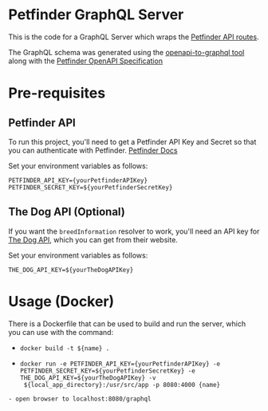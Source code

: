 # Petfinder GraphQL Server

This is the code for a GraphQL Server which wraps the [Petfinder API routes](https://www.petfinder.com/developers/v2/docs).

The GraphQL schema was generated using the [openapi-to-graphql tool](https://github.com/IBM/openapi-to-graphql) along with the [Petfinder OpenAPI Specification](https://api.petfinder.com/openapi.yaml)

# Pre-requisites

## Petfinder API

To run this project, you'll need to get a Petfinder API Key and Secret so that you can authenticate with Petfinder. [Petfinder Docs](https://www.petfinder.com/developers/v2/docs/#using-the-api)

Set your environment variables as follows:

```
PETFINDER_API_KEY={yourPetfinderAPIKey}
PETFINDER_SECRET_KEY=${yourPetfinderSecretKey}
```

## The Dog API (Optional)

If you want the `breedInformation` resolver to work, you'll need an API key for [The Dog API](https://thedogapi.com/), which you can get from their website.

Set your environment variables as follows:

```
THE_DOG_API_KEY=${yourTheDogAPIKey}
```

# Usage (Docker)

There is a Dockerfile that can be used to build and run the server, which you can use with the command:

- `docker build -t ${name} .`
- ```
  docker run -e PETFINDER_API_KEY={yourPetfinderAPIKey} -e PETFINDER_SECRET_KEY=${yourPetfinderSecretKey} -e THE_DOG_API_KEY=${yourTheDogAPIKey} -v
   ${local_app_directory}:/usr/src/app -p 8080:4000 {name}
  ```

```
- open browser to localhost:8080/graphql
```
